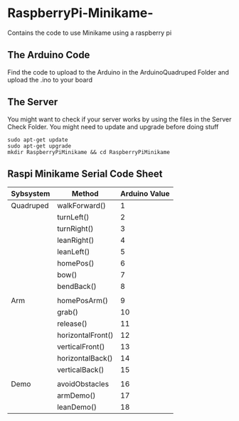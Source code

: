 # RaspberryPi-Minikame-
Contains the code to use Minikame using a raspberry pi

## The Arduino Code

Find the code to upload to the Arduino in the ArduinoQuadruped Folder and upload the .ino to your board

## The Server

You might want to check if your server works by using the files in the Server Check Folder. You might need to update and upgrade before 
doing stuff

```
sudo apt-get update
sudo apt-get upgrade
mkdir RaspberryPiMinikame && cd RaspberryPiMinikame
```
## Raspi Minikame Serial Code Sheet

| Sybsystem     | Method            | Arduino Value
| ------------- | ----------------- | ------------- 
| Quadruped     | walkForward()     | 1
|               | turnLeft()        | 2
|               | turnRight()       | 3
|               | leanRight()       | 4
|               | leanLeft()        | 5
|               | homePos()         | 6
|               | bow()             | 7
|               | bendBack()        | 8
|               |                   | 
| Arm           | homePosArm()      | 9
|               | grab()            | 10
|               | release()         | 11
|               | horizontalFront() | 12
|               | verticalFront()   | 13
|               | horizontalBack()  | 14
|               | verticalBack()    | 15
|               |                   | 
| Demo          | avoidObstacles    | 16
|               | armDemo()         | 17
|               | leanDemo()        | 18

